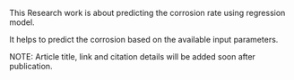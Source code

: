 
This Research work is about predicting the corrosion rate using regression model.

It helps to predict the corrosion based on the available input parameters.

NOTE: Article title, link and citation details will be added soon after publication.
